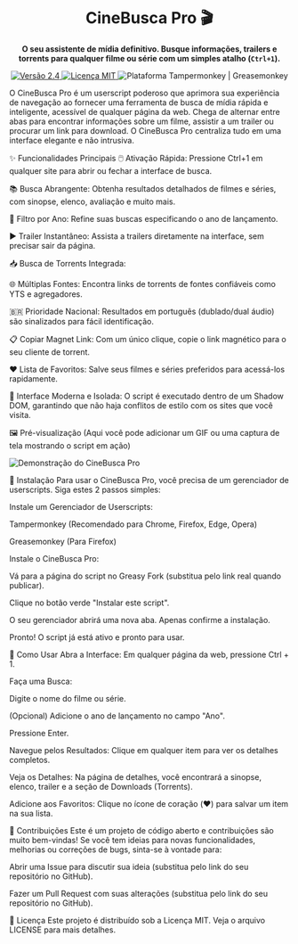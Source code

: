 <div align="center">
<h1>CineBusca Pro 🎬</h1>

<p>
<strong>O seu assistente de mídia definitivo. Busque informações, trailers e torrents para qualquer filme ou série com um simples atalho (<code>Ctrl+1</code>).</strong>
</p>

<p>
<a href="https://www.google.com/search?q=https://greasyfork.org/pt-BR/scripts/XXXXX-cinebusca-pro">
<img src="https://www.google.com/search?q=https://img.shields.io/badge/vers%C3%A3o-2.4-blue.svg" alt="Versão 2.4">
</a>
<a href="https://opensource.org/licenses/MIT">
<img src="https://www.google.com/search?q=https://img.shields.io/badge/licen%C3%A7a-MIT-green.svg" alt="Licença MIT">
</a>
<img src="https://www.google.com/search?q=https://img.shields.io/badge/plataforma-Tampermonkey%2520%257C%2520Greasemonkey-yellow.svg" alt="Plataforma Tampermonkey | Greasemonkey">
</p>
</div>

O CineBusca Pro é um userscript poderoso que aprimora sua experiência de navegação ao fornecer uma ferramenta de busca de mídia rápida e inteligente, acessível de qualquer página da web. Chega de alternar entre abas para encontrar informações sobre um filme, assistir a um trailer ou procurar um link para download. O CineBusca Pro centraliza tudo em uma interface elegante e não intrusiva.

✨ Funcionalidades Principais
🖱️ Ativação Rápida: Pressione Ctrl+1 em qualquer site para abrir ou fechar a interface de busca.

📚 Busca Abrangente: Obtenha resultados detalhados de filmes e séries, com sinopse, elenco, avaliação e muito mais.

📅 Filtro por Ano: Refine suas buscas especificando o ano de lançamento.

▶️ Trailer Instantâneo: Assista a trailers diretamente na interface, sem precisar sair da página.

📥 Busca de Torrents Integrada:

🌐 Múltiplas Fontes: Encontra links de torrents de fontes confiáveis como YTS e agregadores.

🇧🇷 Prioridade Nacional: Resultados em português (dublado/dual áudio) são sinalizados para fácil identificação.

📋 Copiar Magnet Link: Com um único clique, copie o link magnético para o seu cliente de torrent.

❤️ Lista de Favoritos: Salve seus filmes e séries preferidos para acessá-los rapidamente.

🎨 Interface Moderna e Isolada: O script é executado dentro de um Shadow DOM, garantindo que não haja conflitos de estilo com os sites que você visita.

🖼️ Pré-visualização
(Aqui você pode adicionar um GIF ou uma captura de tela mostrando o script em ação)

![Demonstração do CineBusca Pro](URL_DA_SUA_IMAGEM_OU_GIF_AQUI)

🚀 Instalação
Para usar o CineBusca Pro, você precisa de um gerenciador de userscripts. Siga estes 2 passos simples:

Instale um Gerenciador de Userscripts:

Tampermonkey (Recomendado para Chrome, Firefox, Edge, Opera)

Greasemonkey (Para Firefox)

Instale o CineBusca Pro:

Vá para a página do script no Greasy Fork (substitua pelo link real quando publicar).

Clique no botão verde "Instalar este script".

O seu gerenciador abrirá uma nova aba. Apenas confirme a instalação.

Pronto! O script já está ativo e pronto para usar.

📖 Como Usar
Abra a Interface: Em qualquer página da web, pressione Ctrl + 1.

Faça uma Busca:

Digite o nome do filme ou série.

(Opcional) Adicione o ano de lançamento no campo "Ano".

Pressione Enter.

Navegue pelos Resultados: Clique em qualquer item para ver os detalhes completos.

Veja os Detalhes: Na página de detalhes, você encontrará a sinopse, elenco, trailer e a seção de Downloads (Torrents).

Adicione aos Favoritos: Clique no ícone de coração (❤️) para salvar um item na sua lista.

🤝 Contribuições
Este é um projeto de código aberto e contribuições são muito bem-vindas! Se você tem ideias para novas funcionalidades, melhorias ou correções de bugs, sinta-se à vontade para:

Abrir uma Issue para discutir sua ideia (substitua pelo link do seu repositório no GitHub).

Fazer um Pull Request com suas alterações (substitua pelo link do seu repositório no GitHub).

📄 Licença
Este projeto é distribuído sob a Licença MIT. Veja o arquivo LICENSE para mais detalhes.
